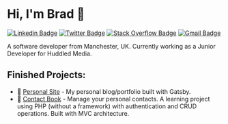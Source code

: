 # Hi, I'm Brad 👋
[![Linkedin Badge](https://img.shields.io/badge/LinkedIn-0077B5?style=for-the-badge&logo=linkedin&logoColor=white)](https://www.linkedin.com/in/bradjsingleton/)
[![Twitter Badge](https://img.shields.io/badge/Twitter-1DA1F2?style=for-the-badge&logo=twitter&logoColor=white)](https://www.twitter.com/bradsi_)
[![Stack Overflow Badge](https://img.shields.io/badge/Stack_Overflow-FE7A16?style=for-the-badge&logo=stack-overflow&logoColor=white)](https://stackoverflow.com/users/12578362/brad-singleton)
[![Gmail Badge](https://img.shields.io/badge/Gmail-D14836?style=for-the-badge&logo=gmail&logoColor=white)](mailto:bsingleton.uk@gmail.com)

A software developer from Manchester, UK. Currently working as a Junior Developer for Huddled Media.

## Finished Projects:
- 📝 [Personal Site](https://bradsi.com) - My personal blog/portfolio built with Gatsby.
- 📑 [Contact Book](https://github.com/bradsi/contact-book) - Manage your personal contacts. A learning project using PHP (without a framework) with authentication and CRUD operations. Built with MVC architecture.
